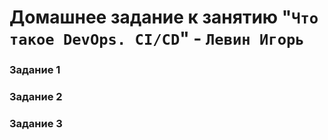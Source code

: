 # Домашнее задание к занятию "`Что такое DevOps. CI/CD`" - `Левин Игорь`



### Задание 1



### Задание 2





### Задание 3
